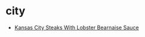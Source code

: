 # city

 * [Kansas City Steaks With Lobster Bearnaise Sauce](index/k/kansas-city-steaks-with-lobster-bearnaise-sauce-234139.json)

